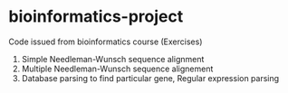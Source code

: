 # bioinformatics-project
Code issued from bioinformatics course (Exercises)

1) Simple Needleman-Wunsch sequence alignment
2) Multiple Needleman-Wunsch sequence alignement
3) Database parsing to find particular gene, Regular expression parsing
